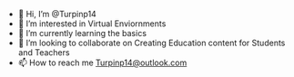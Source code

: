 - 👋 Hi, I’m @Turpinp14
- 👀 I’m interested in Virtual Enviornments 
- 🌱 I’m currently learning the basics 
- 💞️ I’m looking to collaborate on Creating Education content for Students and Teachers 
- 📫 How to reach me Turpinp14@outlook.com

<!---
Turpinp14/Turpinp14 is a ✨ special ✨ repository because its `README.md` (this file) appears on your GitHub profile.
You can click the Preview link to take a look at your changes.
--->
